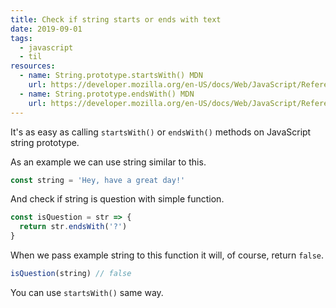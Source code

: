 ```yaml
---
title: Check if string starts or ends with text
date: 2019-09-01
tags:
  - javascript
  - til
resources:
  - name: String.prototype.startsWith() MDN
    url: https://developer.mozilla.org/en-US/docs/Web/JavaScript/Reference/Global_Objects/String/startsWith
  - name: String.prototype.endsWith() MDN
    url: https://developer.mozilla.org/en-US/docs/Web/JavaScript/Reference/Global_Objects/String/endsWith
---
```


It's as easy as calling `startsWith()` or `endsWith()` methods on JavaScript string prototype.

As an example we can use string similar to this.

```js
const string = 'Hey, have a great day!'
```

And check if string is question with simple function.

```js
const isQuestion = str => {
  return str.endsWith('?')
}
```

When we pass example string to this function it will, of course, return `false`.

```js
isQuestion(string) // false
```

You can use `startsWith()` same way.


